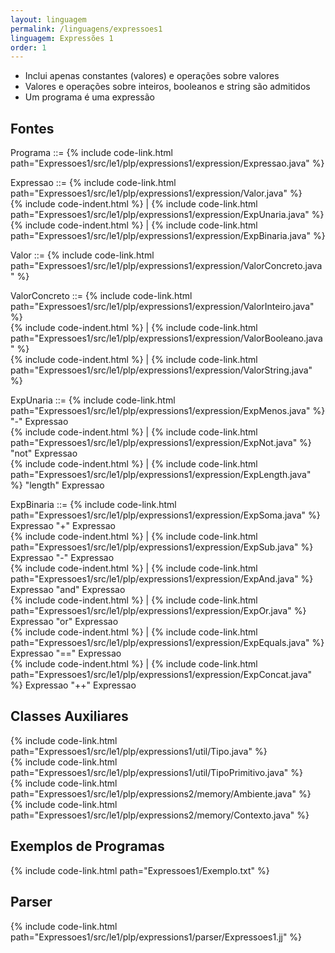 ```yaml
---
layout: linguagem
permalink: /linguagens/expressoes1
linguagem: Expressões 1
order: 1
---
```


- Inclui apenas constantes (valores) e operações sobre valores
- Valores e operações sobre inteiros, booleanos e string são admitidos
- Um programa é uma expressão

## Fontes
Programa ::= {% include code-link.html path="Expressoes1/src/le1/plp/expressions1/expression/Expressao.java" %}

Expressao ::= {% include code-link.html path="Expressoes1/src/le1/plp/expressions1/expression/Valor.java" %}\
{% include code-indent.html %} | {% include code-link.html path="Expressoes1/src/le1/plp/expressions1/expression/ExpUnaria.java" %}\
{% include code-indent.html %} | {% include code-link.html path="Expressoes1/src/le1/plp/expressions1/expression/ExpBinaria.java" %}

Valor ::= {% include code-link.html path="Expressoes1/src/le1/plp/expressions1/expression/ValorConcreto.java" %}

ValorConcreto ::= {% include code-link.html path="Expressoes1/src/le1/plp/expressions1/expression/ValorInteiro.java" %}\
{% include code-indent.html %} | {% include code-link.html path="Expressoes1/src/le1/plp/expressions1/expression/ValorBooleano.java" %}\
{% include code-indent.html %} | {% include code-link.html path="Expressoes1/src/le1/plp/expressions1/expression/ValorString.java" %}

ExpUnaria ::= {% include code-link.html path="Expressoes1/src/le1/plp/expressions1/expression/ExpMenos.java" %} "-" Expressao\
{% include code-indent.html %} | {% include code-link.html path="Expressoes1/src/le1/plp/expressions1/expression/ExpNot.java" %} "not" Expressao\
{% include code-indent.html %} | {% include code-link.html path="Expressoes1/src/le1/plp/expressions1/expression/ExpLength.java" %} "length" Expressao

ExpBinaria ::= {% include code-link.html path="Expressoes1/src/le1/plp/expressions1/expression/ExpSoma.java" %} Expressao "+" Expressao\
{% include code-indent.html %} | {% include code-link.html path="Expressoes1/src/le1/plp/expressions1/expression/ExpSub.java" %} Expressao "-" Expressao\
{% include code-indent.html %} | {% include code-link.html path="Expressoes1/src/le1/plp/expressions1/expression/ExpAnd.java" %} Expressao "and" Expressao\
{% include code-indent.html %} | {% include code-link.html path="Expressoes1/src/le1/plp/expressions1/expression/ExpOr.java" %} Expressao "or" Expressao\
{% include code-indent.html %} | {% include code-link.html path="Expressoes1/src/le1/plp/expressions1/expression/ExpEquals.java" %} Expressao "==" Expressao\
{% include code-indent.html %} | {% include code-link.html path="Expressoes1/src/le1/plp/expressions1/expression/ExpConcat.java" %} Expressao "++" Expressao

## Classes Auxiliares
{% include code-link.html path="Expressoes1/src/le1/plp/expressions1/util/Tipo.java" %}\
{% include code-link.html path="Expressoes1/src/le1/plp/expressions1/util/TipoPrimitivo.java" %}\
{% include code-link.html path="Expressoes1/src/le1/plp/expressions2/memory/Ambiente.java" %}\
{% include code-link.html path="Expressoes1/src/le1/plp/expressions2/memory/Contexto.java" %}

## Exemplos de Programas
{% include code-link.html path="Expressoes1/Exemplo.txt" %}

## Parser
{% include code-link.html path="Expressoes1/src/le1/plp/expressions1/parser/Expressoes1.jj" %}